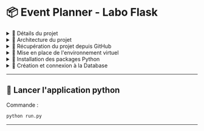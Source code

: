 # 📦 Event Planner - Labo Flask

<details>
<summary>📌 Détails du projet</summary>

## 🎯 Contexte

Développement d'une API REST en Flask permettant de gérer les événements, les utilisateurs, les inscriptions et les rôles.

---

## 📚 Objectifs pédagogiques

- Appliquer Flask en architecture MVC complète
- Utiliser SQLAlchemy pour le mapping base de données
- Implémenter la validation via Marshmallow
- Sécuriser l’API avec JWT
- Mettre en place des rôles (utilisateur, participant, admin)
- Utiliser Thunder Client ou Postman pour tester l’API

---

## 🧩 Entités à modéliser

- ✅ User : id, email, password (hashé), nom, prénom, rôle (utilisateur/participant/admin), statut,
infos complémentaires (allergies, GSM...)
- ✅ Event : id, titre, date_debut, date_fin, lieu, statut (en attente, confirmé, passé)
- ✅ Theme : id, nom (lié à Event)
- ✅ Participation : id, id_user, id_event, confirmé
- ✅ Commentaire : id, contenu, id_user, id_event (autorisé uniquement si l'événement est passé)

---

## 🛡️ Gestion des rôles

- Utilisateur : inscription, demande de participation, commenter un événement passé
- Participant : compléter son profil, s’inscrire à un événement, voir ses événements
- Admin : créer événements et thèmes, valider les demandes, bannir un utilisateur

---

## 🚀 Fonctionnalités à implémenter

- ✅ Inscription & connexion avec JWT
- ✅ Consultation publique des événements par date/statut
- 🔴 Demande de rôle participant et validation par admin
- 🔴 Création/gestion des événements et thèmes par admin
- 🔴 Inscription à un événement par un participant
- ✅ Ajout de commentaire sur un événement passé

---

</details>

<details>
<summary>📌 Architecture du projet</summary>

### 📁 Arborescence du projet `EventPlanner`

```
📦 EventPlanner/                             # Dossier racine du projet Flask
│
├── 📂 app/                                  # Contient l'ensemble de l'application Flask
│   │
│   ├── 📂 controllers/                      # Contient la logique métier (gère l'interaction entre modèles et routes)
│   │   ├── 📄 auth_controller.py
│   │   ├── 📄 comment_controller.py
│   │   ├── 📄 event_controller.py
│   │   ├── 📄 participation_controller.py
│   │   ├── 📄 theme_controller.py
│   │   └── 📄 user_controller.py
│   │
│   ├── 📂 models/                           # Définit les modèles de données et les schémas de validation
│   │   │
│   │   ├── 📂 db/                           # Modèles de base de données (via SQLAlchemy ORM)
│   │   │   ├── 📄 __init__.py
│   │   │   ├── 📄 base_model.py
│   │   │   ├── 📄 user_model.py
│   │   │   ├── 📄 event_model.py
│   │   │   ├── 📄 theme_model.py
│   │   │   ├── 📄 participation_model.py
│   │   │   └── 📄 comment_model.py
│   │   │
│   │   ├── 📂 dto/                          # Schémas de validation des données (via Marshmallow)
│   │   │   ├── 📂 user/
│   │   │   │   ├── 📄 user_schema.py
│   │   │   │   └── 📄 user_update_schema.py
│   │   │   ├── 📂 event/
│   │   │   │   ├── 📄 event_schema.py
│   │   │   │   └── 📄 event_update_schema.py
│   │   │   ├── 📂 theme/
│   │   │   │   ├── 📄 theme_schema.py
│   │   │   │   └── 📄 theme_update_schema.py
│   │   │   ├── 📂 participation/
│   │   │   │   ├── 📄 participation_schema.py
│   │   │   │   └── 📄 participation_update_schema.py
│   │   │   └── 📂 comment/
│   │   │       ├── 📄 comment_schema.py
│   │   │       └── 📄 comment_update_schema.py
│   │
│   ├── 📂 routes/                           # Définition des routes Flask (via Blueprints)
│   │   ├── 📄 auth_routes.py
│   │   ├── 📄 comment_routes.py
│   │   ├── 📄 event_routes.py
│   │   ├── 📄 participation_routes.py
│   │   ├── 📄 theme_routes.py
│   │   └── 📄 user_routes.py
│   │
│   ├── 📂 tools/                            # Modules utilitaires et fonctions transversales
│   │   ├── 📄 jwt_manager.py
│   │   ├── 📄 role_required.py
│   │   └── 📄 session_scope.py
│   │
│   ├── 📄 __init__.py                       # Initialise l'application Flask, les extensions et les Blueprints
│   └── 📄 config.py                         # Paramètres de configuration (base de données, env dev/prod, etc.)
│
├── 📄 .gitignore                            # Liste des fichiers/dossiers ignorés par Git
├── 📄 README.md                             # Documentation du projet (installation, fonctionnement, etc.)
├── 📄 requirements.txt                      # Liste des dépendances Python du projet
└── 📄 run.py                                # Point d'entrée principal pour démarrer l'application Flask
```

</details>

<details>
<summary>📌 Récupération du projet depuis GitHub</summary>

### 📥 Récupération du projet via GitHub

Commande :

```bash
# récuperer le repository
git clone https://github.com/ton-user/ton-projet.git

# se positioner sur le projet
cd ton-projet
```

</details>

<details>
<summary>📌 Mise en place de l'environnement virtuel</summary>

### 💻 Création et connexion à l'environnemment virtuel

---

#### Sur macOS / Linux (terminal Bash / Zsh)

Commande :

```bash
# 1. Créer un environnement virtuel nommé ".venv"
python3 -m venv .venv

# 2. Activer l'environnement
source .venv/bin/activate

# 3. (Facultatif) Vérifier l'environnement actif
which python
```

---

#### Sur Windows (CMD ou PowerShell)

Commande :

```bash
# 1. Créer un environnement virtuel nommé ".venv"
python -m venv .venv

# 2. Activer l'environnement
.\.venv\Scripts\activate
```

---

#### 🔚 Pour désactiver l’environnement (Mac/linux ou Windows)

Commande :

```bash
# Désactiver l'environnement
deactivate
```

---

</details>

<details>
<summary>📌 Installation des packages Python</summary>

### 🧰 Installation des dépendances nécéssaires à l'application

---

A copier/coller dans votre fichier app/requirements.txt :

```txt
# This file is used to define the dependencies for the Flask application.
Flask==3.1.1                             # Framework principal

# Database dependencies
SQLAlchemy==2.0.41                       # ORM bas niveau
Flask-SQLAlchemy==3.1.1                  # Intégration SQLAlchemy + Flask
psycopg2==2.9.10                         # Connecteur PostgreSQL

# Authentication dependencies
Flask-Login==0.6.3                       # Gestion de sessions utilisateur

# API dependencies
marshmallow==4.0.0                       # Sérialisation/désérialisation d'objets
Flask-RESTful==0.3.10                    # Aide à créer des APIs RESTful
Flask-JWT-Extended==4.7.1                # Authentification via JSON Web Tokens
```

---

Commande pour tout installer une fois l'environnement virtuelle créer :

```bash
pip install -r requirements.txt
```

---

</details>

<details>
<summary>📌 Création et connexion à la Database</summary>

### 🔗 Configuration de la database PostgreSQL

Créer une base de données via pgAdmin 4 ou autre, puis renseignez les informations dans app/config.py :

La clé secrète est utilisée par Flask pour sécuriser les sessions, les cookies, etc. (ex de site: https://djecrety.ir/)

exemple pour PostgreSQL:

```python
# Clé secrète Flask (`SECRET_KEY`)
SECRET_KEY = 'votre clé secrète ici'

# Paramètres de connexion
scheme         = "postgresql+psycopg2"
username       = "votre_utilisateur"
password       = "votre_mot_de_passe"
hostname       = "localhost"
port           = "5432"
database_name  = "nom_de_votre_base"

# Construction de l'URL de connexion
URL_DB = f"{scheme}://{username}:{password}@{hostname}:{port}/{database_name}"

# Configuration SQLAlchemy
SQLALCHEMY_DATABASE_URI = URL_DB
```

</details>

---

## 🚀 Lancer l'application python

Commande :

```bash
python run.py
```

---